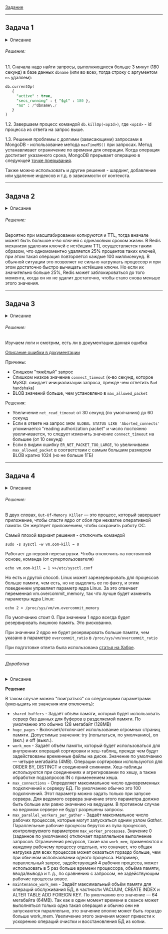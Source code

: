 [Задание](https://github.com/netology-code/bd-dev-homeworks/blob/main/06-db-06-troobleshooting/README.md)

------

## Задача 1

<details><summary>Описание</summary>

Перед выполнением задания ознакомьтесь с документацией по [администрированию MongoDB](https://docs.mongodb.com/manual/administration/).

Пользователь (разработчик) написал в канал поддержки, что у него уже 3 минуты происходит CRUD-операция в MongoDB и её 
нужно прервать. 

Вы как инженер поддержки решили произвести эту операцию:

- напишите список операций, которые вы будете производить для остановки запроса пользователя;
- предложите вариант решения проблемы с долгими (зависающими) запросами в MongoDB.

</details>

###### Решение:

1.1. Сначала надо найти запросы, выполняющиеся больше 3 минут (180 секунд) в базе данных `dbname` (или во всех, тогда строку с аргументом `ns` удаляем):

```sql
db.currentOp(
   {
     "active" : true,
     "secs_running" : { "$gt" : 180 },
     "ns" : /^dbname\./
   }
)
```

1.2. Завершаем процесс командой `db.killOp(<opId>)`, где `<opId>` - id процесса из ответа на запрос выше.

[interrupt point]: ## "A point in an operation's lifecycle when it can safely abort. MongoDB only terminates an operation at designated interrupt points."

1.3. Решения проблемы с долгими (зависающими) запросами в MongoDB - использование метода `maxTimeMS()` при запросах. Метод устанавливает ограничение по времени для операции. Когда операция достигает указанного срока, MongoDB прерывает операцию в следующей [точке прерывания][interrupt point].

Также можно использовать и другие решения - шардинг, добавление или удаление индексов и т.д. в зависимости от контекста.  

---

## Задача 2

<details><summary>Описание</summary>

Перед выполнением задания познакомьтесь с документацией по [Redis latency troubleshooting](https://redis.io/topics/latency).

Вы запустили инстанс Redis для использования совместно с сервисом, который использует механизм TTL. 
Причём отношение количества записанных key-value-значений к количеству истёкших значений есть величина постоянная и
увеличивается пропорционально количеству реплик сервиса. 

При масштабировании сервиса до N реплик вы увидели, что:

- сначала происходит рост отношения записанных значений к истекшим,
- Redis блокирует операции записи.

Как вы думаете, в чём может быть проблема?
</details>

###### Решение:

Вероятно при масштабировании копируются и TTL, тогда вначале может быть большое к-во ключей с одинаковым сроком жизни. В Redis механизм удаления ключей с истёкшим TTL осуществляется таким образом, что одномоментно удаляется 25% процентов таких ключей, при этом такая операция повторяется каждые 100 миллисекунд. В обычной ситуации это позволяет не сильно нагружать процессор и при этом достаточно быстро вычищать истёкшие ключи. Но если их значительно больше 25%, Redis может заблокироваться до того момента, когда он их не удалит достаточно, чтобы стало снова меньше этого значения.

---
 
## Задача 3

<details><summary>Описание</summary>

Вы подняли базу данных MySQL для использования в гис-системе. При росте количества записей в таблицах базы
пользователи начали жаловаться на ошибки вида:
```python
InterfaceError: (InterfaceError) 2013: Lost connection to MySQL server during query u'SELECT..... '
```

Как вы думаете, почему это начало происходить и как локализовать проблему?

Какие пути решения этой проблемы вы можете предложить?
</details>

###### Решение:
Изучаем логи и смотрим, есть ли в документации данная ошибка

[Описание ошибки в документации](https://dev.mysql.com/doc/refman/5.7/en/error-lost-connection.html)

Причины:
- Слишком "тяжёлый" запрос
- Слишком низкое значение `connect_timeout` (к-во секунд, которое MySQL ожидает инициализации запроса, прежде чем ответить `Bad handshake`)
- BLOB значений больше, чем установлено в `max_allowed_packet`

Решения:
- Увеличение `net_read_timeout` от 30 секунд (по умолчанию) до 60 секунд
- Если в ответе на запрос `SHOW GLOBAL STATUS LIKE 'Aborted_connects'` упоминается "reading authorization packet" и число постоянно увеличивается, то следует изменить значение `connect_timeout` на большее (от 10 секунд)
- Если в видим ошибку `ER_NET_PACKET_TOO_LARGE`, то увеличиваем `max_allowed_packet` в соответствии с самым большим размером BLOB кратно 1024 (но не больше 1ГБ)

---

## Задача 4

<details><summary>Описание</summary>

Вы решили перевести гис-систему из задачи 3 на PostgreSQL, так как прочитали в документации, что эта СУБД работает с 
большим объёмом данных лучше, чем MySQL.

После запуска пользователи начали жаловаться, что СУБД время от времени становится недоступной. В dmesg вы видите, что:

`postmaster invoked oom-killer`

Как вы думаете, что происходит?

Как бы вы решили эту проблему?
</details>

###### Решение:

В двух словах, `Out-Of-Memory Killer` — это процесс, который завершает приложение, чтобы спасти ядро от сбоя при нехватке оперативной памяти. Он жертвует приложением, чтобы сохранить работу ОС.

Самый плохой вариант решения - отключить командой 

```shell
sudo -s sysctl -w vm.oom-kill = 0
```

Работает до первой перезагрузки. Чтобы отключить на постоянной основе, команда (от суперпользователя)
```shell
echo vm.oom-kill = 1 >>/etc/sysctl.conf
```

Но есть и другой способ. Linux может зарезервировать для процессов больше памяти, чем есть, но не выделять ее по факту, и этим поведением управляет параметр ядра Linux. За это отвечает переменная vm.overcommit_memory, так что лучше будет изменить параметры ядра Linux:
```shell
echo 2 > /proc/sys/vm/vm.overcommit_memory
```

По умолчанию стоит 0. При значении 1 ядро всегда будет резервировать лишнюю память. Это рискованно.

При значении 2 ядро не будет резервировать больше памяти, чем указано в параметре `overcommit_ratio` в `/proc/sys/vm/overcommit_ratio`

При подготовке ответа была использована [статья на Хабре](https://habr.com/ru/companies/slurm/articles/464245/).

---

###### Доработка
<details><summary>Описание</summary>
Представьте, что у вас облачное решение и нет возможности менять настройки ядра, какие параметры конфига Postgres вы бы настроили, чтобы решить проблему с памятью?
</details>

**Решение**

В таком случае можно "поиграться" со следующими параметрами (уменьшить их значения или отключить):

- `shared_buffers` - Задаёт объём памяти, который будет использовать сервер баз данных для буферов в разделяемой памяти. По умолчанию это обычно 128 мегабайт (128MB) 
- `huge_pages` - Включает/отключает использование огромных страниц памяти. Допустимые значения: try (попытаться, по умолчанию), on (вкл.) и off (выкл.).
- `work_mem` - Задаёт объём памяти, который будет использоваться для внутренних операций сортировки и хеш-таблиц, прежде чем будут задействованы временные файлы на диске. Значение по умолчанию — четыре мегабайта (4MB). Операции сортировки используются для ORDER BY, DISTINCT и соединений слиянием. Хеш-таблицы используются при соединениях и агрегировании по хешу, а также обработке подзапросов IN с применением хеша.
- `max_connections` - Определяет максимальное число одновременных подключений к серверу БД. По умолчанию обычно это 100 подключений. Этот параметр можно задать только при запуске сервера. Для ведомого сервера значение этого параметра должно быть больше или равно значению на ведущем. В противном случае на ведомом сервере не будут разрешены запросы.
- `max_parallel_workers_per_gather` - Задаёт максимальное число рабочих процессов, которые могут запускаться одним узлом *Gather*. Параллельные рабочие процессы берутся из пула процессов, контролируемого параметром `max_worker_processes`. Значение 0 (заданное по умолчанию) отключает параллельное выполнение запросов. Ограничения ресурсов, такие как `work_mem`, применяются к каждому рабочему процессу отдельно, что означает, что общая нагрузка для всех процессов может оказаться гораздо больше, чем при обычном использовании одного процесса. Например, параллельный запрос, задействующий 4 рабочих процесса, может использовать в 5 раз больше времени процессора, объёма памяти, ввода/вывода и т. д., по сравнению с запросом, не задействующим рабочие процессы вовсе.
- `maintenance_work_mem` - Задаёт максимальный объём памяти для операций обслуживания БД, в частности VACUUM, CREATE INDEX и ALTER TABLE ADD FOREIGN KEY. По умолчанию его значение — 64 мегабайта (64MB). Так как в один момент времени в сеансе может выполняться только одна такая операция и обычно они не запускаются параллельно, это значение вполне может быть гораздо больше work_mem. Увеличение этого значения может привести к ускорению операций очистки и восстановления БД из копии.

---